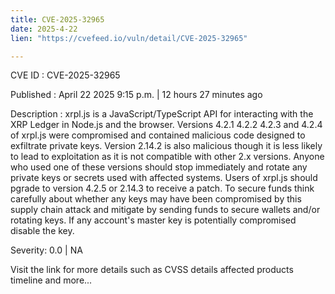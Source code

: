```yaml
---
title: CVE-2025-32965
date: 2025-4-22
lien: "https://cvefeed.io/vuln/detail/CVE-2025-32965"

---
```


CVE ID : CVE-2025-32965

Published :  April 22
2025
9:15 p.m. | 12 hours
27 minutes ago

Description : xrpl.js is a JavaScript/TypeScript API for interacting with the XRP Ledger in Node.js and the browser. Versions 4.2.1
4.2.2
4.2.3
and 4.2.4 of xrpl.js were compromised and contained malicious code designed to exfiltrate private keys. Version 2.14.2 is also malicious
though it is less likely to lead to exploitation as it is not compatible with other 2.x versions. Anyone who used one of these versions should stop immediately and rotate any private keys or secrets used with affected systems. Users of xrpl.js should pgrade to version 4.2.5 or 2.14.3 to receive a patch. To secure funds
think carefully about whether any keys may have been compromised by this supply chain attack
and mitigate by sending funds to secure wallets
and/or rotating keys. If any account's master key is potentially compromised
disable the key.

Severity: 0.0 | NA

Visit the link for more details
such as CVSS details
affected products
timeline
and more...
